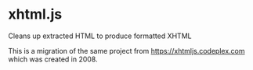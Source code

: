 xhtml.js
========

Cleans up extracted HTML to produce formatted XHTML

This is a migration of the same project from https://xhtmljs.codeplex.com which was created in 2008.
